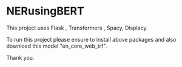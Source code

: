 # NERusingBERT
This project uses Flask , Transformers , Spacy, Displacy.

To run this project please ensure to install above packages and also download this model "en_core_web_trf".

Thank you.
